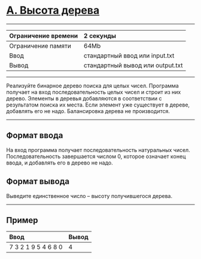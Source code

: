 # [A. Высота дерева](https://contest.yandex.ru/contest/28069/problems/A/)

---
| Ограничение времени | 2 секунды |
| :--- | :--- |
| Ограничение памяти | 64Mb |
| Ввод | стандартный ввод или input.txt |
| Вывод | стандартный вывод или output.txt |
---
Реализуйте бинарное дерево поиска для целых чисел. Программа получает на вход последовательность целых чисел и строит из них дерево. Элементы в деревья добавляются в соответствии с результатом поиска их места. Если элемент уже существует в дереве, добавлять его не надо. Балансировка дерева не производится.

---
## Формат ввода
На вход программа получает последовательность натуральных чисел. Последовательность завершается числом 0, которое означает конец ввода, и добавлять его в дерево не надо.

## Формат вывода
Выведите единственное число – высоту получившегося дерева.

---
## Пример

| Ввод | Вывод |
| :--- | :--- |
| 7 3 2 1 9 5 4 6 8 0 | 4 |
